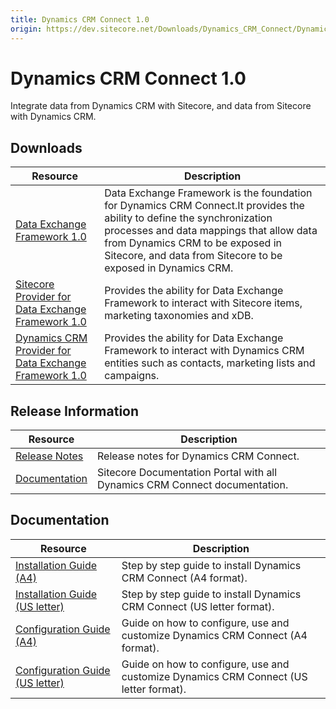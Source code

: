 ```yaml
---
title: Dynamics CRM Connect 1.0
origin: https://dev.sitecore.net/Downloads/Dynamics_CRM_Connect/Dynamics_CRM_Connect_1/Dynamics_CRM_Connect_10.aspx
---
```


# Dynamics CRM Connect 1.0

Integrate data from Dynamics CRM with Sitecore, and data from Sitecore with Dynamics CRM.

## Downloads

 | Resource | Description |
 | --- | --- |
 | [Data Exchange Framework 1.0](https://sitecoredev.azureedge.net/~/media/D336FB2B91ED405EA049B00B4A28405F.ashx?date=20160902T184720) | Data Exchange Framework is the foundation for Dynamics CRM Connect.It provides the ability to define the synchronization processes and data mappings that allow data from Dynamics CRM to be exposed in Sitecore, and data from Sitecore to be exposed in Dynamics CRM. |
 | [Sitecore Provider for Data Exchange Framework 1.0](https://sitecoredev.azureedge.net/~/media/A5E292E218D84734B6D0855909065524.ashx?date=20160902T192223) | Provides the ability for Data Exchange Framework to interact with Sitecore items, marketing taxonomies and xDB. |
 | [Dynamics CRM Provider for Data Exchange Framework 1.0](https://sitecoredev.azureedge.net/~/media/A4255B571D01489FA91E1FDDE0CDBC8D.ashx?date=20160819T175216) | Provides the ability for Data Exchange Framework to interact with Dynamics CRM entities such as contacts, marketing lists and campaigns. |

## Release Information

 | Resource | Description |
 | --- | --- |
 | [Release Notes](https://dev.sitecore.net:443/downloads/Dynamics%20CRM%20Connect/Dynamics%20CRM%20Connect%201/Dynamics%20CRM%20Connect%2010/Release%20Notes) | Release notes for Dynamics CRM Connect. |
 | [Documentation](https://doc.sitecore.net:443/en/Products/CRM%20Connect/10) | Sitecore Documentation Portal with all Dynamics CRM Connect documentation. |

## Documentation

 | Resource | Description |
 | --- | --- |
 | [Installation Guide (A4)](https://sitecoredev.azureedge.net/~/media/CED65E2C818A40BA82836A39822E2CA0.ashx?date=20160822T184732) | Step by step guide to install Dynamics CRM Connect (A4 format). |
 | [Installation Guide (US letter)](https://sitecoredev.azureedge.net/~/media/FC8047721E594982B28DED22D0C87002.ashx?date=20160822T184755) | Step by step guide to install Dynamics CRM Connect (US letter format). |
 | [Configuration Guide (A4)](https://sitecoredev.azureedge.net/~/media/36D83C198D2D4FE08382238F547BD0CF.ashx?date=20160822T184641) | Guide on how to configure, use and customize Dynamics CRM Connect (A4 format). |
 | [Configuration Guide (US letter)](https://sitecoredev.azureedge.net/~/media/FC8047721E594982B28DED22D0C87002.ashx?date=20160822T184755) | Guide on how to configure, use and customize Dynamics CRM Connect (US letter format). |